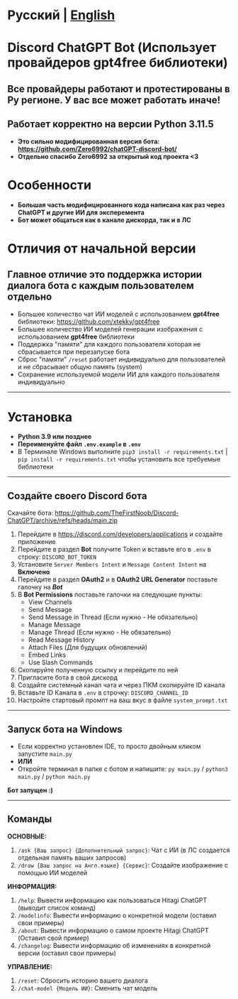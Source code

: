 # Русский | [English](README_EN.md)

# Discord ChatGPT Bot (Использует провайдеров gpt4free библиотеки)
## Все провайдеры работают и протестированы в Ру регионе. У вас все может работать иначе!
## Работает корректно на версии Python 3.11.5

* **Это сильно модифицированная версия бота: https://github.com/Zero6992/chatGPT-discord-bot/**
* **Отдельно спасибо Zero6992 за открытый код проекта <3**

# Особенности
* **Большая часть модифицированного кода написана как раз через ChatGPT и другие ИИ для эксперемента**
* **Бот может общаться как в канале дискорда, так и в ЛС**

# Отличия от начальной версии
## Главное отличие это поддержка истории диалога бота с каждым пользователем отдельно

* Большее количество чат ИИ моделей с использованием **gpt4free** библиотеки: https://github.com/xtekky/gpt4free
* Большее количество ИИ моделей генерации изображения с использованием **gpt4free** библиотеки
* Поддержка "памяти" для каждого пользователя которая не сбрасывается при перезапуске бота
* Сброс "памяти" `/reset` работает индивидуально для пользователей и не сбрасывает общую память (system)
* Сохранение используемой модели ИИ для каждого пользователя индивидуально

-----

# Установка
* **Python 3.9 или позднее**
* **Переименуйте файл `.env.example` в `.env`**
* В Терминале Windows выполните `pip3 install -r requirements.txt` | `pip install -r requirements.txt` чтобы установить все требуемые библиотеки

-----

## Создайте своего Discord бота
Скачайте бота: https://github.com/TheFirstNoob/Discord-ChatGPT/archive/refs/heads/main.zip

1. Перейдите в https://discord.com/developers/applications и создайте приложение
2. Перейдите в раздел **Bot** получите Token и вставьте его в `.env` в строку: `DISCORD_BOT_TOKEN`
3. Установите `Server Members Intent` и `Message Content Intent` на **Включено**
4. Перейдите в раздел **OAuth2** и в **OAuth2 URL Generator** поставьте галочку на ***Bot***
5. В **Bot Permissions** поставьте галочки на следующие пункты:
   - View Channels
   - Send Message
   - Send Message in Thread (Если нужно - Не обязательно)
   - Manage Message
   - Manage Thread (Если нужно - Не обязательно)
   - Read Message History
   - Attach Files (Для будущих обновлений)
   - Embed Links
   - Use Slash Commands
6. Скопируйте полученную ссылку и перейдите по ней
7. Пригласите бота в свой дискорд
8. Создайте системный канал чата и через ПКМ скопируйте ID канала
9. Вставьте ID Канала в `.env` в строчку: `DISCORD_CHANNEL_ID`
10. Настройте стартовый промпт на ваш вкус в файле `system_prompt.txt`

-----

## Запуск бота на Windows
* Если корректно установлен IDE, то просто двойным кликом запустите `main.py`
* **ИЛИ**
* Откройте терминал в папке с ботом и напишите: `py main.py` / `python3 main.py` / `python main.py`

**Бот запущен :)**

-----

## Команды

**ОСНОВНЫЕ:**
1. `/ask {Ваш запрос} {Дополнительный запрос}`: Чат с ИИ (в ЛС создается отдельная память ваших запросов)
2. `/draw {Ваш запрос на Англ.языке} {Сервис}`: Создайте изображение с помощью ИИ моделей

**ИНФОРМАЦИЯ:**
1. `/help`: Вывести информацию как пользоваться Hitagi ChatGPT (выводит список команд)
2. `/modelinfo`: Вывести информацию о конкретной модели (оставил свои примеры)
3. `/about`: Вывести информацию о самом проекте Hitagi ChatGPT (Оставил свой пример)
4. `/changelog`: Вывести информацию об изменениях в конкретной версии (оставил свои примеры)

**УПРАВЛЕНИЕ:**
1. `/reset`: Сбросить историю вашего диалога
2. `/chat-model {Модель ИИ}`: Сменить чат модель

